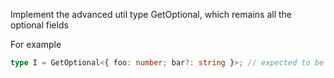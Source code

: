Implement the advanced util type GetOptional<T>, which remains all the optional fields

For example

```ts
type I = GetOptional<{ foo: number; bar?: string }>; // expected to be { bar?: string }
```
